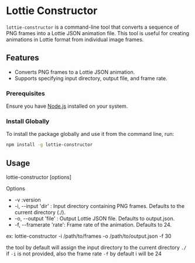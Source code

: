# Lottie Constructor

`lottie-constructor` is a command-line tool that converts a sequence of PNG frames into a Lottie JSON animation file. This tool is useful for creating animations in Lottie format from individual image frames.

## Features

-   Converts PNG frames to a Lottie JSON animation.
-   Supports specifying input directory, output file, and frame rate.

### Prerequisites

Ensure you have [Node.js](https://nodejs.org/) installed on your system.

### Install Globally

To install the package globally and use it from the command line, run:

```sh
npm install -g lottie-constructor
```

## Usage

lottie-constructor [options]

Options

-   -v :version
-   -i, --input 'dir' : Input directory containing PNG frames. Defaults to the current directory (./).
-   -o, --output 'file' : Output Lottie JSON file. Defaults to output.json.
-   -f, --framerate 'rate': Frame rate of the animation. Defaults to 24.

ex: lottie-constructor -i /path/to/frames -o /path/to/output.json -f 30

the tool by default will assign the input directory to the current directory `./` if `-i` is not provided, also the frame rate `-f` by default i will be 24
